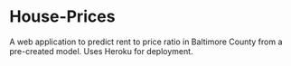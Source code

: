 # House-Prices

A web application to predict rent to price ratio in Baltimore County from a pre-created model.  Uses Heroku for deployment.

